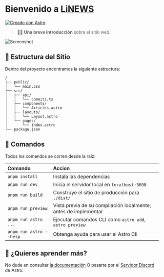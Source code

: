 # Bienvenido a [LiNEWS](https://linews.vercel.app/)

[![Creado con Astro](https://astro.build/assets/press/full-logo-light.svg)](https://astro.build/)

> 🧑‍🚀 **Una breve introducción** sobre el sitio web.

![Screenshot](https://i.imgur.com/Xd2Au0F.png)

## 🚀 Estructura del Sitio

Dentro del proyecto encontramos la siguiente estructura:

```
/
├── public/
│   └── main.css
├── src/
│   ├── api/
│   │   └── commits.ts
│   ├── components/
│   │   └── Articles.astro
│   ├── layouts/
│   │   └── Layout.astro
│   └── pages/
│       └── index.astro
└── package.json
```

## 🧞 Comandos

Todos los comandos se corren desde la raíz:

| Comando                 | Accion                                                            |
| :---------------------  | :-----------------------------------------------------------------|
| `pnpm install`          | Instala las dependencias                                          |
| `pnpm run dev`          | Inicia el servidor local en `localhost:3000`                      |
| `pnpm run build`        | Construye el sitio de producción para `./dist/`                   |
| `pnpm run preview`      | Vista previa de su compilación localmente, antes de implementar   |
| `pnpm run astro ...`    | Ejecutar comandos CLI como `astro add`, `astro preview`                |
| `pnpm run astro --help` | Obtenga ayuda para usar el Astro Cli                                      |

## 👀 ¿Quieres aprender más?

No dude en consultar [la documentación](https://docs.astro.build) O pasarte por el [Servidor Discord](https://astro.build/chat) de Astro.
